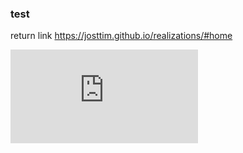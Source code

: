 ### test

return link https://josttim.github.io/realizations/#home

<embed src="https://josttim.github.io/JostTim/cv/CV-JostMousseau.pdf" type="application/pdf" />

